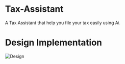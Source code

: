 # Tax-Assistant
A Tax Assistant that help you file your tax easily using Ai.

# Design Implementation
![Design](https://github.com/user-attachments/assets/65446423-6cab-40ce-938e-4e78d9cffdfb)
